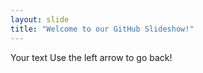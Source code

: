 ```yaml
---
layout: slide
title: "Welcome to our GitHub Slideshow!"
---
```

Your text
Use the left arrow to go back!
